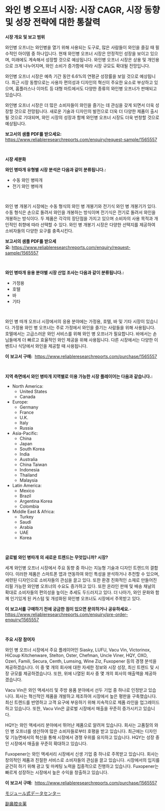 <p><h1>와인 병 오프너 시장: 시장 CAGR, 시장 동향 및 성장 전략에 대한 통찰력</h1></p><p><strong>시장 개요 및 보고 범위</strong></p>
<p><p>와인병 오프너는 와인병을 열기 위해 사용되는 도구로, 많은 사람들이 와인을 즐길 때 필수적인 아이템 중 하나입니다. 현재 와인병 오프너 시장은 안정적인 성장을 보이고 있으며, 미래에도 계속해서 성장할 것으로 예상됩니다. 와인병 오프너 시장은 상용 및 개인용으로 크게 나누어지며, 와인 소비가 증가함에 따라 시장 규모도 확대될 전망입니다.</p><p>와인병 오프너 시장은 예측 기간 동안 6.6%의 연평균 성장률을 보일 것으로 예상됩니다. 최근 시장 동향으로는 사용자 편의성과 디자인의 혁신이 주요한 요소로 부상하고 있으며, 홈플러스나 이마트 등 대형 마트에서도 다양한 종류의 와인병 오프너가 판매되고 있습니다.</p><p>와인병 오프너 시장은 더 많은 소비자들이 와인을 즐기는 데 관심을 갖게 되면서 더욱 성장할 것으로 전망됩니다. 새로운 기술과 디자인의 발전으로 더욱 더 다양한 제품이 출시될 것으로 기대되며, 와인 시장의 성장과 함께 와인병 오프너 시장도 더욱 번창할 것으로 예상됩니다.</p></p>
<p><strong>보고서의 샘플 PDF를 받으세요:</strong> <a href="https://www.reliableresearchreports.com/enquiry/request-sample/1565557">https://www.reliableresearchreports.com/enquiry/request-sample/1565557</a></p>
<p>&nbsp;</p>
<p><strong>시장 세분화</strong></p>
<p><strong>와인 병따개 유형별 시장 분석은 다음과 같이 분류됩니다.:</strong></p>
<p><ul><li>수동 와인 병따개</li><li>전기 와인 병따개</li></ul></p>
<p>&nbsp;</p>
<p><p>와인 병 개봉기 시장에는 수동 형식의 와인 병 개봉기와 전기식 와인 병 개봉기가 있다. 수동 형식은 손으로 돌려서 와인을 개봉하는 방식이며 전기식은 전기로 돌려서 와인을 개봉하는 방식이다. 두 제품은 각각의 장단점을 가지고 있으며 소비자의 사용 목적과 개인적인 취향에 따라 선택할 수 있다. 와인 병 개봉기 시장은 다양한 선택지를 제공하여 소비자들의 다양한 요구를 충족시킨다.</p></p>
<p><strong>보고서의 샘플 PDF를 받으세요:</strong>&nbsp;<a href="https://www.reliableresearchreports.com/enquiry/request-sample/1565557">https://www.reliableresearchreports.com/enquiry/request-sample/1565557</a></p>
<p>&nbsp;</p>
<p><strong> 와인 병따개 응용 분야별 시장 산업 조사는 다음과 같이 분류됩니다.:</strong></p>
<p><ul><li>가정용</li><li>호텔</li><li>바</li><li>기타</li></ul></p>
<p>&nbsp;</p>
<p><p>와인 병 따개 오프너 시장에서의 응용 분야에는 가정용, 호텔, 바 및 기타 시장이 있습니다. 가정용 와인 병 오프너는 주로 가정에서 와인을 즐기는 사람들을 위해 사용됩니다. 호텔에서는 고급스러운 와인 서비스를 위해 와인 병 오프너가 필요합니다. 바에서는 손님들에게 더 빠르고 효율적인 와인 제공을 위해 사용됩니다. 다른 시장에서는 다양한 이벤트나 식당에서 와인을 제공할 때 사용됩니다.</p></p>
<p><strong>이 보고서 구매:</strong>&nbsp; <a href="https://www.reliableresearchreports.com/purchase/1565557">https://www.reliableresearchreports.com/purchase/1565557</a></p>
<p>&nbsp;</p>
<p><strong>지역 측면에서 와인 병따개 지역별로 이용 가능한 시장 플레이어는 다음과 같습니다.:</strong></p>
<p><ul>
    <li>
        North America:
        <ul>
            <li>United States</li>
            <li>Canada</li>
        </ul>
    </li>
    <li>
        Europe:
        <ul>
            <li>Germany</li>
            <li>France</li>
            <li>U.K.</li>
            <li>Italy</li>
            <li>Russia</li>
        </ul>
    </li>
    <li>
        Asia-Pacific:
        <ul>
            <li>China</li>
            <li>Japan</li>
            <li>South Korea</li>
            <li>India</li>
            <li>Australia</li>
            <li>China Taiwan</li>
            <li>Indonesia</li>
            <li>Thailand</li>
            <li>Malaysia</li>
        </ul>
    </li>
    <li>
        Latin America:
        <ul>
            <li>Mexico</li>
            <li>Brazil</li>
            <li>Argentina Korea</li>
            <li>Colombia</li>
        </ul>
    </li>
    <li>
        Middle East & Africa:
        <ul>
            <li>Turkey</li>
            <li>Saudi</li>
            <li>Arabia</li>
            <li>UAE</li>
            <li>Korea</li>
        </ul>
    </li>
    </ul></p>
<p>&nbsp;</p>
<p><strong>글로벌 와인 병따개 의 새로운 트렌드는 무엇입니까? 시장?</strong></p>
<p><p>세계 와인병 오프너 시장에서 주요 동향 중 하나는 지능형 기술과 디자인 트렌드의 결합이다. 이러한 제품은 스마트폰 앱과 연동하여 와인 특성을 분석하거나 추천할 수 있으며, 세련된 디자인으로 소비자들의 관심을 끌고 있다. 또한 환경 친화적인 소재로 만들어진 리필 가능한 와인병 오프너의 수요도 증가하고 있다. 또한 온라인 판매 및 배송 채널의 확대로 소비자들의 편의성을 높이는 추세도 두드러지고 있다. 더 나아가, 와인 문화와 함께 인기있게 된 커스텀 및 개성화된 와인병 오프너도 시장에서 주목받고 있다.</p></p>
<p><strong>이 보고서를 구매하기 전에 궁금한 점이 있으면 문의하거나 공유하세요.</strong>- <a href="https://www.reliableresearchreports.com/enquiry/pre-order-enquiry/1565557">https://www.reliableresearchreports.com/enquiry/pre-order-enquiry/1565557</a></p>
<p>&nbsp;</p>
<p><strong>주요 시장 참여자</strong></p>
<p><p>와인 병 오프너 시장에서 주요 플레이어인 Siasky, LUFU, Vacu Vin, Victorinox, HiCoup Kitchenware, Stelton, Oster, Chefman, Uncle Viner, HQY, OXO, Ozeri, Famili, Secura, Centh, Lumsing, Wine Ziz, Fuxopener 등의 경쟁 분석을 제공하겠습니다. 이 중 몇 개의 회사에 대한 자세한 정보와 시장 성장, 최신 트렌드 및 시장 규모를 제공하겠습니다. 또한, 위에 나열된 회사 중 몇 개의 회사의 매출액을 제공하겠습니다.</p><p>Vacu Vin은 와인 액세서리 및 주방 용품 분야에서 선두 기업 중 하나로 인정받고 있습니다. 회사는 혁신적인 제품을 개발하고 제조하여 시장에서 높은 평판을 구축했습니다. 최신 트렌드를 반영하고 고객 요구에 부응하기 위해 지속적으로 제품 라인을 업그레이드하고 있습니다. 또한, Vacu Vin은 글로벌 시장에서 매출을 꾸준히 증가시키고 있습니다.</p><p>HQY는 와인 액세서리 분야에서 뛰어난 제품으로 알려져 있습니다. 회사는 고품질의 와인 병 오프너를 생산하여 많은 소비자들로부터 호평을 받고 있습니다. 최근에는 디자인 및 기능면에서의 혁신을 통해 시장에서 경쟁 우위를 유지하고 있습니다. HQY는 성장 중인 시장에서 매출을 꾸준히 확대하고 있습니다.</p><p>Fuxopener는 와인 액세서리 시장에서 신생 기업 중 하나로 주목받고 있습니다. 회사는 창의적인 제품과 친절한 서비스로 소비자들의 관심을 끌고 있습니다. 시장에서의 입지를 굳건히 하기 위해 광고 및 마케팅 노력을 집중적으로 진행하고 있습니다. Fuxopener는 빠르게 성장하는 시장에서 높은 수익을 창출하고 있습니다.</p></p>
<p><strong>이 보고서 구매:</strong>&nbsp;&nbsp;<a href="https://www.reliableresearchreports.com/purchase/1565557">https://www.reliableresearchreports.com/purchase/1565557</a></p>
<p><p><a href="https://github.com/KaydenJohns1964/Market-Research-Report-List-1/blob/main/32106315985.md">モジュール式データセンター</a></p><p><a href="https://github.com/marbadji/Market-Research-Report-List-1/blob/main/57039965984.md">副鼻腔炎薬</a></p></p>
